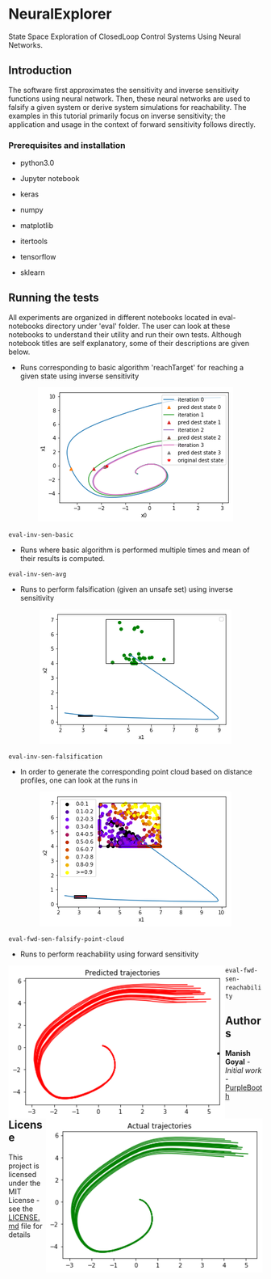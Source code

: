 # NeuralExplorer

State Space Exploration of ClosedLoop Control Systems Using Neural Networks.

## Introduction
The software first approximates the sensitivity and inverse sensitivity functions using neural network.
Then, these neural networks are used to falsify a given system or derive system simulations for reachability.
The examples in this tutorial primarily focus on inverse sensitivity; the application and usage in the context 
of forward sensitivity follows directly.

### Prerequisites and installation

* python3.0

* Jupyter notebook

* keras

* numpy

* matplotlib

* itertools

* tensorflow

* sklearn


## Running the tests

All experiments are organized in different notebooks located in eval-notebooks directory under 'eval' folder.
The user can look at these notebooks to understand their utility and run their own tests.
Although notebook titles are self explanatory, some of their descriptions are given below.

* Runs corresponding to basic algorithm 'reachTarget' for reaching a given state using inverse sensitivity

<p align="center"> <img src="fig-inv-sen-basic.png" alt="reachTarget algorithm"/> </p>

```
eval-inv-sen-basic
```

* Runs where basic algorithm is performed multiple times and mean of their results is computed.

```
eval-inv-sen-avg
```

* Runs to perform falsification (given an unsafe set) using inverse sensitivity

<p align="center"> <img src="fig-inv-sen-falsification.png" alt="inv-sen-falsification"/> </p>

```
eval-inv-sen-falsification
```

* In order to generate the corresponding point cloud based on distance profiles, one can look at the runs in

<p align="center"> <img src="fig-inv-sen-falsify-point-cloud.png" alt="inv-sen-falsify-pointcloud"/> </p>

```
eval-fwd-sen-falsify-point-cloud
```

* Runs to perform reachability using forward sensitivity

<img align="left" width="430" src="fig-fwd-sen-reach-act.png" alt="fwd-sen-reach-act">
<img align="right" width="430" src="fig-fwd-sen-reach-pred.png" alt="fwd-sen-reach-pred">

```eval-fwd-sen-reachability```

## Authors

* **Manish Goyal** - *Initial work* - [PurpleBooth](https://github.com/mag16154)


## License

This project is licensed under the MIT License - see the [LICENSE.md](LICENSE.md) file for details

